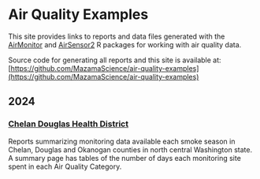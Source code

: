 # Air Quality Examples

This site provides links to reports and data files generated with the
[AirMonitor](https://mazamascience.github.io/AirMonitor) and 
[AirSensor2](https://mazamascience.github.io/AirSensor2) 
R packages for working with air quality data.

Source code for generating all reports and this site is available at:
[https://github.com/MazamaScience/air-quality-examples](https://github.com/MazamaScience/air-quality-examples)

## 2024

### [Chelan Douglas Health District](./2024/Chelan-Douglas_Health_District)

Reports summarizing monitoring data available each smoke season in Chelan,
Douglas and Okanogan counties in north central Washington state. A summary
page has tables of the number of days each monitoring site spent in each
Air Quality Category.
